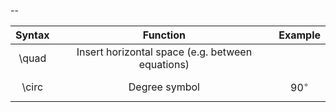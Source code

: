 --

| Syntax |                     Function                     |   Example    |
| :----: | :----------------------------------------------: | :----------: |
| \quad  | Insert horizontal space (e.g. between equations) |              |
| \circ  |                  Degree symbol                   | $$90^\circ$$ |
